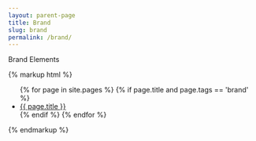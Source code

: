 ```yaml
---
layout: parent-page
title: Brand
slug: brand
permalink: /brand/
---
```


Brand Elements

{% markup html %}
<ul>
{% for page in site.pages %}
    {% if page.title and page.tags == 'brand' %}
        <li class="menu-item"><a class="page-link" href="{{ page.url | prepend: site.baseurl }}">{{ page.title }}</a></li>
    {% endif %}
{% endfor %}
</ul>
{% endmarkup %}

